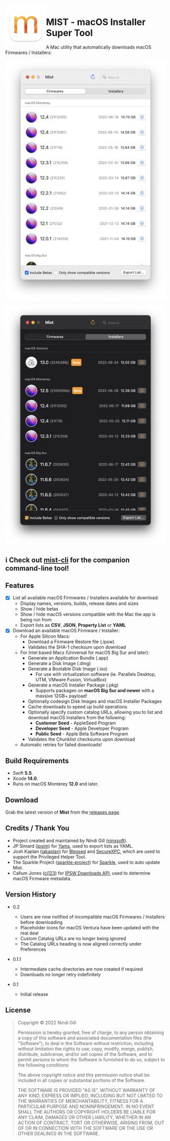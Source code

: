 <img align="left" width="128" height="128" src="Readme%20Resources/App%20Icon.png">

# MIST - macOS Installer Super Tool

A Mac utility that automatically downloads macOS Firmwares / Installers:

![Example - Firmwares](Readme%20Resources/Example%20-%20Firmwares.png)

![Example - Installers](Readme%20Resources/Example%20-%20Installers.png)

## :information_source: Check out [mist-cli](https://github.com/ninxsoft/mist-cli) for the companion command-line tool!

## Features

- [x] List all available macOS Firmwares / Installers available for download:
  - Display names, versions, builds, release dates and sizes
  - Show / hide betas
  - Show / hide macOS versions compatible with the Mac the app is being run from
  - Export lists as **CSV**, **JSON**, **Property List** or **YAML**
- [x] Download an available macOS Firmware / Installer:
  - For Apple Silicon Macs:
    - Download a Firmware Restore file (.ipsw)
    - Validates the SHA-1 checksum upon download
  - For Intel based Macs (Universal for macOS Big Sur and later):
    - Generate an Application Bundle (.app)
    - Generate a Disk Image (.dmg)
    - Generate a Bootable Disk Image (.iso)
      - For use with virtualization software (ie. Parallels Desktop, UTM, VMware Fusion, VirtualBox)
    - Generate a macOS Installer Package (.pkg)
      - Supports packages on **macOS Big Sur and newer** with a massive 12GB+ payload!
    - Optionally codesign Disk Images and macOS Installer Packages
    - Cache downloads to speed up build operations
    - Optionally specify custom catalog URLs, allowing you to list and download macOS Installers from the following:
      - **Customer Seed** - AppleSeed Program
      - **Developer Seed** - Apple Developer Program
      - **Public Seed** - Apple Beta Software Program
    - Validates the Chunklist checksums upon download
  - Automatic retries for failed downloads!

## Build Requirements

- Swift **5.5**.
- Xcode **14.0**.
- Runs on macOS Monterey **12.0** and later.

## Download

Grab the latest version of **Mist** from the [releases page](https://github.com/ninxsoft/Mist/releases).

## Credits / Thank You

- Project created and maintained by Nindi Gill ([ninxsoft](https://github.com/ninxsoft)).
- JP Simard ([jpsim](https://github.com/jpsim)) for [Yams](https://github.com/jpsim/Yams), used to export lists as YAML.
- Josh Kaplan ([jakaplan](https://github.com/jakaplan)) for [Blessed](https://github.com/trilemma-dev/Blessed) and [SecureXPC](https://github.com/trilemma-dev/SecureXPC), which are used to support the Privileged Helper Tool.
- The Sparkle Project ([sparkle-project](https://github.com/sparkle-project)) for [Sparkle](https://github.com/sparkle-project/Sparkle), used to auto update Mist.
- Callum Jones ([cj123](https://github.com/cj123)) for [IPSW Downloads API](https://ipswdownloads.docs.apiary.io), used to determine macOS Firmware metadata.

## Version History

- 0.2

  - Users are now notified of incompatible macOS Firmwares / Installers before downloading
  - Placeholder icons for macOS Ventura have been updated with the real deal
  - Custom Catalog URLs are no longer being ignored
  - The Catalog URLs heading is now aligned correctly under Preferences

- 0.1.1

  - Intermediate cache directories are now created if required
  - Downloads no longer retry indefinitely

- 0.1

  - Initial release

## License

> Copyright © 2022 Nindi Gill
>
> Permission is hereby granted, free of charge, to any person obtaining a copy
> of this software and associated documentation files (the "Software"), to deal
> in the Software without restriction, including without limitation the rights
> to use, copy, modify, merge, publish, distribute, sublicense, and/or sell
> copies of the Software, and to permit persons to whom the Software is
> furnished to do so, subject to the following conditions:
>
> The above copyright notice and this permission notice shall be included in all
> copies or substantial portions of the Software.
>
> THE SOFTWARE IS PROVIDED "AS IS", WITHOUT WARRANTY OF ANY KIND, EXPRESS OR
> IMPLIED, INCLUDING BUT NOT LIMITED TO THE WARRANTIES OF MERCHANTABILITY,
> FITNESS FOR A PARTICULAR PURPOSE AND NONINFRINGEMENT. IN NO EVENT SHALL THE
> AUTHORS OR COPYRIGHT HOLDERS BE LIABLE FOR ANY CLAIM, DAMAGES OR OTHER
> LIABILITY, WHETHER IN AN ACTION OF CONTRACT, TORT OR OTHERWISE, ARISING FROM,
> OUT OF OR IN CONNECTION WITH THE SOFTWARE OR THE USE OR OTHER DEALINGS IN THE
> SOFTWARE.
